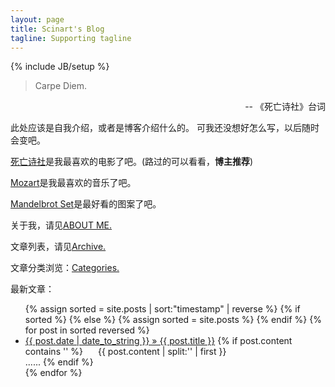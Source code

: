 ```yaml
---
layout: page
title: Scinart's Blog
tagline: Supporting tagline
---
```

{% include JB/setup %}

> Carpe Diem.

<p style="text-align: right"> -- 《死亡诗社》台词 </p>

此处应该是自我介绍，或者是博客介绍什么的。
可我还没想好怎么写，以后随时会变吧。

[死亡诗社](http://en.wikipedia.org/wiki/Mandelbrot_set)是我最喜欢的电影了吧。(路过的可以看看，**博主推荐**)

[Mozart](http://en.wikipedia.org/wiki/Wolfgang_Amadeus_Mozart)是我最喜欢的音乐了吧。

[Mandelbrot Set](http://en.wikipedia.org/wiki/Mandelbrot_set)是最好看的图案了吧。

<p>关于我，请见<a href="about.html">ABOUT ME.</a></p>
<p>文章列表，请见<a href="archive.html">Archive.</a></p>
<p>文章分类浏览：<a href="categories.html">Categories.</a></p>

最新文章：<br/>

<ul>
  <!-- the following line will work after jekyll 2.0.0 (now 1.5.1) -->
  <!-- now I'm 2.0.3 but somehow the reverse filter ⇓ doesn't work -->
  {% assign sorted = site.posts | sort:"timestamp" | reverse %}
  {% if sorted %}
  {% else %}
    {% assign sorted = site.posts %}
  {% endif %}
  <!-- when the reverse filter works, the following "reversed" should be moved and limit:NUM should be added.-->
  {% for post in sorted reversed %}
    <li>
    <a href="{{ post.url }}">{{ post.date | date_to_string }} &raquo; {{ post.title }}</a>
    {% if post.content contains '<!-- more -->' %}
    <span style="padding-left: 20px">{{ post.content | split:'<!-- more -->' | first }}</span>
    <!-- <p><a href="{{ post.url }}">Continue reading</a></p> -->
	<br/>......
	{% endif %}
    </li>
  {% endfor %}
</ul>


